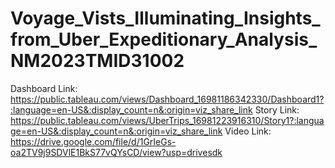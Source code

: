 # Voyage_Vists_Illuminating_Insights_from_Uber_Expeditionary_Analysis_NM2023TMID31002
Dashboard Link: https://public.tableau.com/views/Dashboard_16981186342330/Dashboard1?:language=en-US&:display_count=n&:origin=viz_share_link
Story Link: https://public.tableau.com/views/UberTrips_16981223916310/Story1?:language=en-US&:display_count=n&:origin=viz_share_link
Video Link: https://drive.google.com/file/d/1GrIeGs-oa2TV9j9SDVlE1BkS77vQYsCD/view?usp=drivesdk 
